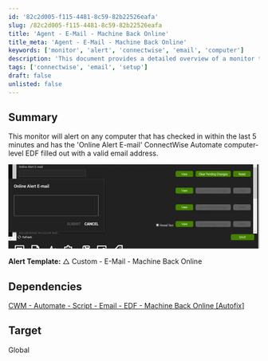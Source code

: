 ```yaml
---
id: '82c2d005-f115-4481-8c59-82b22526eafa'
slug: /82c2d005-f115-4481-8c59-82b22526eafa
title: 'Agent - E-Mail - Machine Back Online'
title_meta: 'Agent - E-Mail - Machine Back Online'
keywords: ['monitor', 'alert', 'connectwise', 'email', 'computer']
description: 'This document provides a detailed overview of a monitor that alerts when a computer checks in with a valid email address for the Online Alert E-mail EDF in ConnectWise Automate. It includes information on the alert template and dependencies required for setup.'
tags: ['connectwise', 'email', 'setup']
draft: false
unlisted: false
---
```


## Summary

This monitor will alert on any computer that has checked in within the last 5 minutes and has the 'Online Alert E-mail' ConnectWise Automate computer-level EDF filled out with a valid email address.

![Image](../../../static/img/docs/82c2d005-f115-4481-8c59-82b22526eafa/image_1.webp)

**Alert Template:** △ Custom - E-Mail - Machine Back Online

## Dependencies

[CWM - Automate - Script - Email - EDF - Machine Back Online [Autofix]](/docs/c32c5921-0bd1-4e4a-b605-baa0e958fbc0)

## Target

Global